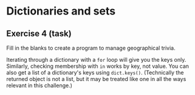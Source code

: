 # Dictionaries and sets

## Exercise 4 (task)

Fill in the blanks to create a program to manage geographical trivia.

Iterating through a dictionary with a `for` loop will give you the keys only. Similarly, checking membership with `in`
works by key, not value. You can also get a list of a dictionary's keys using `dict.keys()`. (Technically the returned
object is not a list, but it may be treated like one in all the ways relevant in this challenge.)
